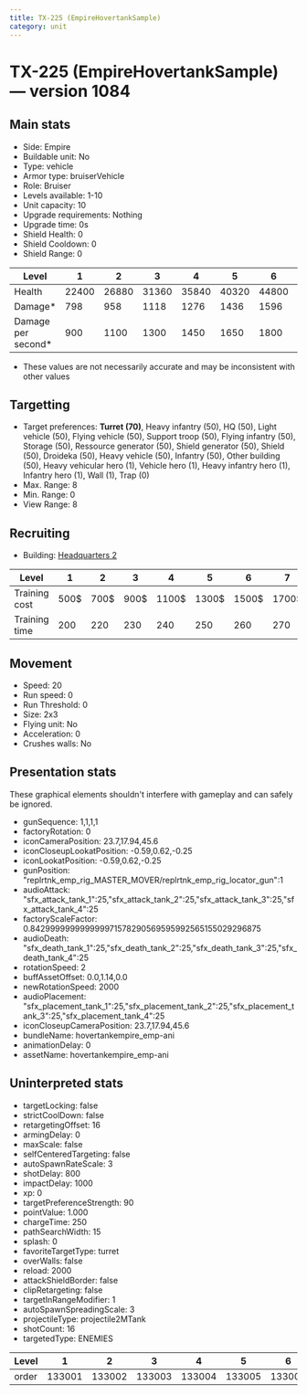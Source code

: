 ```yaml
---
title: TX-225 (EmpireHovertankSample)
category: unit
---
```


# TX-225 (EmpireHovertankSample) — version 1084

## Main stats

  * Side: Empire
  * Buildable unit: No
  * Type: vehicle
  * Armor type: bruiserVehicle
  * Role: Bruiser
  * Levels available: 1-10
  * Unit capacity: 10
  * Upgrade requirements: Nothing
  * Upgrade time: 0s
  * Shield Health: 0
  * Shield Cooldown: 0
  * Shield Range: 0

|Level             |1    |2    |3    |4    |5    |6    |7    |8    |9    |10   |
|------------------|-----|-----|-----|-----|-----|-----|-----|-----|-----|-----|
|Health            |22400|26880|31360|35840|40320|44800|49280|53760|58240|67200|
|Damage*           |798  |958  |1118 |1276 |1436 |1596 |1756 |1915 |2075 |2395 |
|Damage per second*|900  |1100 |1300 |1450 |1650 |1800 |2000 |2200 |2350 |2750 |

* These values are not necessarily accurate and may be inconsistent with other values

## Targetting

  * Target preferences: **Turret (70)**, Heavy infantry (50), HQ (50), Light vehicle (50), Flying vehicle (50), Support troop (50), Flying infantry (50), Storage (50), Ressource generator (50), Shield generator (50), Shield (50), Droideka (50), Heavy vehicle (50), Infantry (50), Other building (50), Heavy vehicular hero (1), Vehicle hero (1), Heavy infantry hero (1), Infantry hero (1), Wall (1), Trap (0)
  * Max. Range: 8
  * Min. Range: 0
  * View Range: 8

## Recruiting

  * Building: [Headquarters 2](empireHQ.html)

|Level        |1   |2   |3   |4    |5    |6    |7    |8    |9    |10   |
|-------------|----|----|----|-----|-----|-----|-----|-----|-----|-----|
|Training cost|500$|700$|900$|1100$|1300$|1500$|1700$|2000$|2100$|2300$|
|Training time|200 |220 |230 |240  |250  |260  |270  |280  |290  |300  |

## Movement

  * Speed: 20
  * Run speed: 0
  * Run Threshold: 0
  * Size: 2x3
  * Flying unit: No
  * Acceleration: 0
  * Crushes walls: No

## Presentation stats

These graphical elements shouldn't interfere with gameplay and can safely be ignored.

  * gunSequence: 1,1,1,1
  * factoryRotation: 0
  * iconCameraPosition: 23.7,17.94,45.6
  * iconCloseupLookatPosition: -0.59,0.62,-0.25
  * iconLookatPosition: -0.59,0.62,-0.25
  * gunPosition: "replrtnk_emp_rig_MASTER_MOVER/replrtnk_emp_rig_locator_gun":1
  * audioAttack: "sfx_attack_tank_1":25,"sfx_attack_tank_2":25,"sfx_attack_tank_3":25,"sfx_attack_tank_4":25
  * factoryScaleFactor: 0.842999999999999971578290569595992565155029296875
  * audioDeath: "sfx_death_tank_1":25,"sfx_death_tank_2":25,"sfx_death_tank_3":25,"sfx_death_tank_4":25
  * rotationSpeed: 2
  * buffAssetOffset: 0.0,1.14,0.0
  * newRotationSpeed: 2000
  * audioPlacement: "sfx_placement_tank_1":25,"sfx_placement_tank_2":25,"sfx_placement_tank_3":25,"sfx_placement_tank_4":25
  * iconCloseupCameraPosition: 23.7,17.94,45.6
  * bundleName: hovertankempire_emp-ani
  * animationDelay: 0
  * assetName: hovertankempire_emp-ani

## Uninterpreted stats

  * targetLocking: false
  * strictCoolDown: false
  * retargetingOffset: 16
  * armingDelay: 0
  * maxScale: false
  * selfCenteredTargeting: false
  * autoSpawnRateScale: 3
  * shotDelay: 800
  * impactDelay: 1000
  * xp: 0
  * targetPreferenceStrength: 90
  * pointValue: 1.000
  * chargeTime: 250
  * pathSearchWidth: 15
  * splash: 0
  * favoriteTargetType: turret
  * overWalls: false
  * reload: 2000
  * attackShieldBorder: false
  * clipRetargeting: false
  * targetInRangeModifier: 1
  * autoSpawnSpreadingScale: 3
  * projectileType: projectile2MTank
  * shotCount: 16
  * targetedType: ENEMIES

|Level|1     |2     |3     |4     |5     |6     |7     |8     |9     |10    |
|-----|------|------|------|------|------|------|------|------|------|------|
|order|133001|133002|133003|133004|133005|133006|133007|133008|133009|133010|

